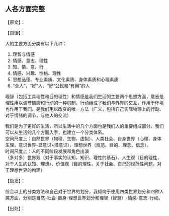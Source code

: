 ## 人各方面完整

【原文】：



【自话】：

人的主要方面分类有以下几种：  
1. 理智与情感
2. 情感、意志、理性
3. 知、情、意、行
4. 情感、兴趣、性格、理性
5. 思想品德、专业素质、文化素质、身体素质和心理素质
6. “全人”，“好”人、“好”公民和“有用”的人

理智（包括工具理性和目的理性）和情感是我们生活的主要两个思想方面，意志是理性用以调节情感和行动的一种机制，行动组成了我们与外界的交互，作用于环境也作用于我们，是我们用以改变的唯一方法（广义，包括自己实际物理上的行动、对于情绪的调节，与他人的交流）  

我们是为了更好的生活，所以生活中的几个方面也是我们人的重要组成部分。我们可以从生活的几个方面入手，也建立一个分类体系。  
空间尺度上：自然世界（物理、生物、虚拟）、人类社会、自身世界（心理、身体生理，意识世界-显意识+潜意识）、理想世界（规范、目的、理念、信念）。  
时间尺度上：人的不同阶段发展和角色出演  
（多对多）世界观（对于事实的认知，知识、理性的基石）、人生观（目的理性，对于人生的认知、理想）、价值观（目的理性，关于社会、自己的规范性问题，对于理想世界的构建）  


【启发】：

综合以上的分类方法和自己对于世界的划分，我倾向于使用四类世界划分和四种人类方面，分别是自然-社会-自身-理想世界划分和理智（智慧）-情感-意志-行动。

【出处】：
